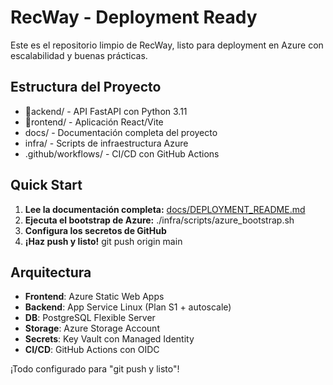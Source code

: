﻿# RecWay - Deployment Ready 

Este es el repositorio limpio de RecWay, listo para deployment en Azure con escalabilidad y buenas prácticas.

##  Estructura del Proyecto

- ackend/ - API FastAPI con Python 3.11
- rontend/ - Aplicación React/Vite  
- docs/ - Documentación completa del proyecto
- infra/ - Scripts de infraestructura Azure
- .github/workflows/ - CI/CD con GitHub Actions

##  Quick Start

1. **Lee la documentación completa:** [docs/DEPLOYMENT_README.md](docs/DEPLOYMENT_README.md)
2. **Ejecuta el bootstrap de Azure:** ./infra/scripts/azure_bootstrap.sh
3. **Configura los secretos de GitHub**
4. **¡Haz push y listo!** git push origin main

##  Arquitectura

- **Frontend**: Azure Static Web Apps
- **Backend**: App Service Linux (Plan S1 + autoscale)
- **DB**: PostgreSQL Flexible Server
- **Storage**: Azure Storage Account
- **Secrets**: Key Vault con Managed Identity
- **CI/CD**: GitHub Actions con OIDC

¡Todo configurado para "git push y listo"! 
